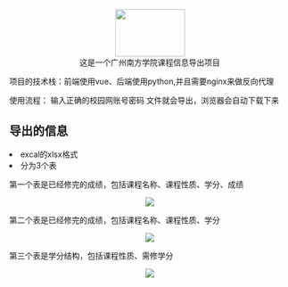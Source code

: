<div align=center><img src="https://t9.baidu.com/it/u=3434446313,2548240890&fm=85&app=131&size=f242,150&n=0&f=PNG?s=51B4A5778AB55882085C66E403007023&sec=1656349200&t=ac5da2c0626a693576283cbf71bcd0c2" width="125" height="85" /></div>
<div align=center>这是一个广州南方学院课程信息导出项目</div> 
<p>项目的技术栈：前端使用vue、后端使用python,并且需要nginx来做反向代理</p>
<p>使用流程： 输入正确的校园网账号密码 文件就会导出，浏览器会自动下载下来</p>
<h2>导出的信息</h2>
  <li>excal的xlsx格式</li>
  <li>
    分为3个表
      <p>      
        <span>第一个表是已经修完的成绩，包括课程名称、课程性质、学分、成绩</span>
        <div align=center><img src="https://user-images.githubusercontent.com/61024898/175808596-2b658bba-4b30-4ca7-9510-a27029aa6957.png" /></div> 
      </p>
      <p>
        <span>第二个表是已经修完的成绩，包括课程名称、课程性质、学分</span>
        <div align=center><img src="https://user-images.githubusercontent.com/61024898/175808644-8aac49a1-ad55-4675-a94b-de7ca14756db.png" />
        </div>
      </p>
      <p>
        <span>第三个表是学分结构，包括课程性质、需修学分<br></span>
        <div align=center> <img src="https://user-images.githubusercontent.com/61024898/175808668-8f8ee40e-d091-4acd-9892-99afe2ec030d.png" /></div> 
      </p>
